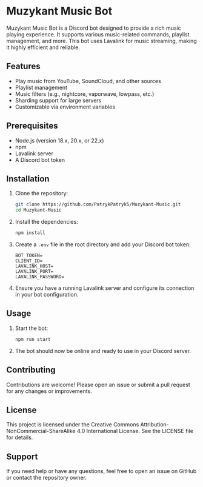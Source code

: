 # Muzykant Music Bot

Muzykant Music Bot is a Discord bot designed to provide a rich music playing experience. It supports various music-related commands, playlist management, and more. This bot uses Lavalink for music streaming, making it highly efficient and reliable.

## Features

- Play music from YouTube, SoundCloud, and other sources
- Playlist management
- Music filters (e.g., nightcore, vaporwave, lowpass, etc.)
- Sharding support for large servers
- Customizable via environment variables

## Prerequisites

- Node.js (version 18.x, 20.x, or 22.x)
- npm
- Lavalink server
- A Discord bot token

## Installation

1. Clone the repository:
    ```bash
    git clone https://github.com/PatrykPatryk5/Muzykant-Music.git
    cd Muzykant-Music
    ```

2. Install the dependencies:
    ```bash
    npm install
    ```

3. Create a `.env` file in the root directory and add your Discord bot token:
    ```env
    BOT_TOKEN=
    CLIENT_ID=
    LAVALINK_HOST=
    LAVALINK_PORT=
    LAVALINK_PASSWORD=

    ```

4. Ensure you have a running Lavalink server and configure its connection in your bot configuration.

## Usage

1. Start the bot:
    ```bash
    npm run start
    ```

2. The bot should now be online and ready to use in your Discord server.


## Contributing

Contributions are welcome! Please open an issue or submit a pull request for any changes or improvements.

## License

This project is licensed under the Creative Commons Attribution-NonCommercial-ShareAlike 4.0 International License. See the LICENSE file for details.

## Support

If you need help or have any questions, feel free to open an issue on GitHub or contact the repository owner.
